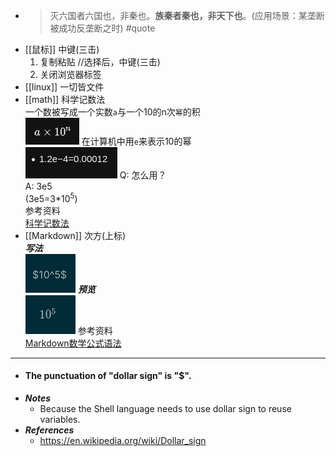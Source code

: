 - >灭六国者六国也，非秦也。**族秦者秦也，非天下也**。(应用场景：某垄断被成功反垄断之时) #quote
- [[鼠标]] 中键(三击)  
  1. 复制粘贴 //选择后，中键(三击)
  2. 关闭浏览器标签
- [[linux]] 一切皆文件
- [[math]] 科学记数法  
  一个数被写成一个实数`a`与一个10的n次`幂`的积  
  ![Screenshot from 2022-08-17 18-21-28.png](./assets/Screenshot_from_2022-08-17_18-21-28_1660731701695_0.png)
  在计算机中用`e`来表示10的幂  
  ![Screenshot from 2022-08-17 18-23-26.png](./assets/Screenshot_from_2022-08-17_18-23-26_1660731816642_0.png)
  Q: 怎么用？  
  A: 3e5  
  (3e5=3*$10^5$)  
  参考资料  
  [科学记数法](https://zh.wikipedia.org/wiki/%E7%A7%91%E5%AD%A6%E8%AE%B0%E6%95%B0%E6%B3%95 "科学记数法")
- [[Markdown]] 次方(上标)  
  ***写法***  
  ![Screenshot from 2022-08-17 18-34-05.png](./assets/Screenshot_from_2022-08-17_18-34-05_1660732498283_0.png)
  ***预览***  
  ![Screenshot from 2022-08-17 18-34-17.png](./assets/Screenshot_from_2022-08-17_18-34-17_1660732513304_0.png)
  参考资料  
  [Markdown数学公式语法](https://www.jianshu.com/p/e74eb43960a1 "Markdown数学公式语法")
- ---
- #### The punctuation of "dollar sign" is "$".
- ***Notes***
    - Because the Shell language needs to use dollar sign to reuse variables.
- ***References***
    - https://en.wikipedia.org/wiki/Dollar_sign
